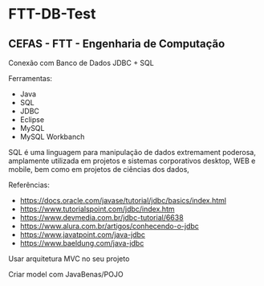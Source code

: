 # FTT-DB-Test
## CEFAS - FTT - Engenharia de Computação
Conexão com Banco de Dados JDBC + SQL

Ferramentas:

- Java
- SQL
- JDBC
- Eclipse
- MySQL
- MySQL Workbanch

SQL é uma linguagem para manipulação de dados extremament poderosa, amplamente utilizada em projetos e sistemas corporativos desktop, WEB e mobile, bem como em projetos de ciências dos dados,

Referências:

- https://docs.oracle.com/javase/tutorial/jdbc/basics/index.html
- https://www.tutorialspoint.com/jdbc/index.htm
- https://www.devmedia.com.br/jdbc-tutorial/6638
- https://www.alura.com.br/artigos/conhecendo-o-jdbc
- https://www.javatpoint.com/java-jdbc
- https://www.baeldung.com/java-jdbc

Usar arquitetura MVC no seu projeto

Criar model com JavaBenas/POJO
